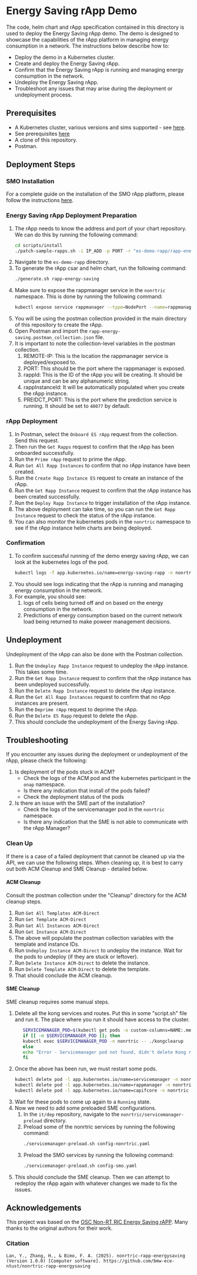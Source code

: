 # Energy Saving rApp Demo
The code, helm chart and rApp specification contained in this directory is used to deploy the Energy Saving rApp demo.
The demo is designed to showcase the capabilities of the rApp platform in managing energy consumption in a network.
The instructions below describe how to:

- Deploy the demo in a Kubernetes cluster.
- Create and deploy the Energy Saving rApp.
- Confirm that the Energy Saving rApp is running and managing energy consumption in the network.
- Undeploy the Energy Saving rApp.
- Troubleshoot any issues that may arise during the deployment or undeployment process.

## Prerequisites
- A Kubernetes cluster, various versions and sims supported - see [here](https://gerrit.o-ran-sc.org/r/gitweb?p=it/dep.git;a=blob_plain;f=smo-install/README.md;hb=HEAD).
- See prerequisites [here](https://gerrit.o-ran-sc.org/r/gitweb?p=it/dep.git;a=blob_plain;f=smo-install/README.md;hb=HEAD)
- A clone of this repository.
- Postman.

## Deployment Steps

### SMO Installation
For a complete guide on the installation of the SMO rApp platform,
please follow the instructions [here](https://gerrit.o-ran-sc.org/r/gitweb?p=it/dep.git;a=blob_plain;f=smo-install/README.md;hb=HEAD).

### Energy Saving rApp Deployment Preparation
1. The rApp needs to know the address and port of your chart repository. We can do this by running the following command:
   ```bash
   cd scripts/install
   ./patch-sample-rapps.sh -i IP_ADD -p PORT -r "es-demo-rapp/rapp-energy-saving"
   ```
2. Navigate to the `es-demo-rapp` directory.
3. To generate the rApp csar and helm chart, run the following command:
   ```bash
   ./generate.sh rapp-energy-saving
   ```
4. Make sure to expose the rappmanager service in the `nonrtric` namespace. This is done by running the following command:
   ```bash
   kubectl expose service rappmanager --type=NodePort --name=rappmanager-exposed -n nonrtric
   ```
5. You will be using the postman collection provided in the main directory of this repository to create the rApp.
6. Open Postman and import the `rapp-energy-saving.postman_collection.json` file.
7. It is important to note the collection-level variables in the postman collection.
    1. REMOTE-IP: This is the location the rappmanager service is deployed/exposed to.
    2. PORT: This should be the port where the rappmanager is exposed.
    3. rappId: This is the ID of the rApp you will be creating. It should be unique and can be any alphanumeric string.
    4. rappInstanceId: It will be automatically populated when you create the rApp instance.
    5. PREIDCT_PORT: This is the port where the prediction service is running. It should be set to `40077` by default.

### rApp Deployment
1. In Postman, select the `Onboard ES rApp` request from the collection. Send this request.
2. Then run the `Get Rapps` request to confirm that the rApp has been onboarded successfully.
3. Run the `Prime rApp` request to prime the rApp.
4. Run `Get All Rapp Instances` to confirm that no rApp instance have been created.
5. Run the `Create Rapp Instance ES` request to create an instance of the rApp.
6. Run the `Get Rapp Instance` request to confirm that the rApp instance has been created successfully.
7. Run the `Deploy Rapp Instance` to trigger installation of the rApp instance.
8. The above deployment can take time, so you can run the `Get Rapp Instance` request to check the status of the rApp instance.
9. You can also monitor the kubernetes pods in the `nonrtric` namespace to see if the rApp instance helm charts are being deployed.

### Confirmation
1. To confirm successful running of the demo energy saving rApp, we can look at the kubernetes logs of the pod.
   ```bash
   kubectl logs -f app.kubernetes.io/name=energy-saving-rapp -n nonrtric
   ```
2. You should see logs indicating that the rApp is running and managing energy consumption in the network.
3. For example, you should see:
    1. logs of cells being turned off and on based on the energy consumption in the network.
    2. Predictions of energy consumption based on the current network load being returned to make poweer management decisions.

## Undeployment
Undeployment of the rApp can also be done with the Postman collection.
1. Run the `Undeploy Rapp Instance` request to undeploy the rApp instance. This takes some time.
2. Run the `Get Rapp Instance` request to confirm that the rApp instance has been undeployed successfully.
3. Run the `Delete Rapp Instance` request to delete the rApp instance.
4. Run the `Get All Rapp Instances` request to confirm that no rApp instances are present.
5. Run the `Deprime rApp` request to deprime the rApp.
6. Run the `Delete ES Rapp` request to delete the rApp.
7. This should conclude the undeployment of the Energy Saving rApp.

## Troubleshooting
If you encounter any issues during the deployment or undeployment of the rApp, please check the following:
1. Is deployment of the pods stuck in ACM?
    - Check the logs of the ACM pod and the kubernetes participant in the `onap` namespace.
    - Is there any indication that install of the pods failed?
    - Check the deployment status of the pods
2. Is there an issue with the SME part of the installation?
    - Check the logs of the servicemanager pod in the `nonrtric` namespace.
    - Is there any indication that the SME is not able to communicate with the rApp Manager?

### Clean Up
If there is a case of a failed deployment that cannot be cleaned up via the API, we can use the following steps.
When cleaning up, it is best to carry out both ACM Cleanup and SME Cleanup - detailed below.

#### ACM Cleanup
Consult the postman collection under the "Cleanup" directory for the ACM cleanup steps.
1. Run `Get All Templates ACM-Direct`
2. Run `Get Template ACM-Direct`
3. Run `Get All Instances ACM-Direct`
4. Run `Get Instance ACM-Direct`
5. The above will populate the postman collection variables with the template and instance IDs.
6. Run `Undeploy Instance ACM-Direct` to undeploy the instance.
   Wait for the pods to undeploy (if they are stuck or leftover).
7. Run `Delete Instance ACM-Direct` to delete the instance.
8. Run `Delete Template ACM-Direct` to delete the template.
9. That should conclude the ACM cleanup.

#### SME Cleanup
SME cleanup requires some manual steps.
1. Delete all the kong services and routes. Put this in some "script.sh" file and run it. The place where you run it
   should have access to the cluster.
   ```bash
      SERVICEMANAGER_POD=$(kubectl get pods -o custom-columns=NAME:.metadata.name -l app.kubernetes.io/name=servicemanager --no-headers -n nonrtric)
      if [[ -n $SERVICEMANAGER_POD ]]; then
      kubectl exec $SERVICEMANAGER_POD -n nonrtric -- ./kongclearup
      else
      echo "Error - Servicemanager pod not found, didn't delete Kong routes and services for ServiceManager."
      fi

   ```
2. Once the above has been run, we must restart some pods.
   ```bash
   kubectl delete pod -l app.kubernetes.io/name=servicemanager -n nonrtric
   kubectl delete pod -l app.kubernetes.io/name=rappmanager -n nonrtric
   kubectl delete pod -l app.kubernetes.io/name=capifcore -n nonrtric
   ```
3. Wait for these pods to come up again to a `Running` state.
4. Now we need to add some preloaded SME configurations.
    1. In the `it/dep` repository, navigate to the `nonrtric/servicemanager-preload` directory.
    2. Preload some of the nonrtric services by running the following command:
       ```bash
       ./servicemanager-preload.sh config-nonrtric.yaml
       ```
    3. Preload the SMO services by running the following command:
       ```bash
       ./servicemanager-preload.sh config-smo.yaml
       ```
5. This should conclude the SME cleanup. Then we can attempt to redeploy the rApp again with whatever
   changes we made to fix the issues.

## Acknowledgements
This project was based on the [OSC Non-RT RIC Energy Saving rAPP](https://github.com/bmw-ece-ntust/nonrtric-rapp-energysaving). Many thanks to the original authors for their work.

### Citation
```text
Lan, Y., Zhang, H., & Bimo, F. A. (2025). nonrtric-rapp-energysaving (Version 1.0.0) [Computer software]. https://github.com/bmw-ece-ntust/nonrtric-rapp-energysaving
```
